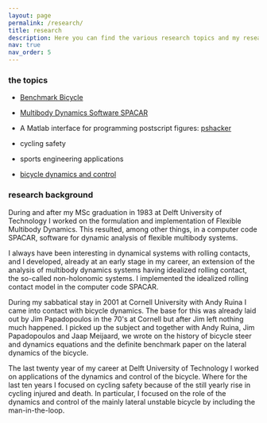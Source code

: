 ```yaml
---
layout: page
permalink: /research/
title: research
description: Here you can find the various research topics and my research background
nav: true
nav_order: 5
---
```


### the topics

 * [Benchmark Bicycle](BenchmarkBicycle)
 * [Multibody Dynamics Software SPACAR](spacar)
 * A Matlab interface for programming postscript figures: [pshacker](pshacker)
 * cycling safety
  * sports engineering applications

 * [bicycle dynamics and control](http://bicycle.tudelft.nl/schwab/Bicycle/)


### research background

During and after my MSc graduation in 1983 at Delft University of Technology I worked on the formulation and implementation of Flexible Multibody Dynamics. This resulted, among other things, in a computer code SPACAR, software for dynamic analysis of flexible multibody systems.

I always have been interesting in dynamical systems with rolling contacts, and I developed, already at an early stage in my career, an extension of the analysis of multibody dynamics systems having idealized rolling contact, the so-called non-holonomic systems. I implemented the idealized rolling contact model in the computer code SPACAR.

During my sabbatical stay in 2001 at Cornell University with Andy Ruina I came into contact with bicycle dynamics. The base for this was already laid out by Jim Papadopoulos in the 70's at Cornell but after Jim left nothing much happened. I picked up the subject and together with Andy Ruina, Jim Papadopoulos and Jaap Meijaard, we wrote on the history of bicycle steer and dynamics equations and the definite benchmark paper on the lateral dynamics of the bicycle.

The last twenty year of my career at Delft University of Technology I worked on applications of the dynamics and control of the bicycle. Where for the last ten years I focused on cycling safety because of the still yearly rise in cycling injured and death. In particular, I focused on the role of the dynamics and control of the mainly lateral unstable bicycle by including the man-in-the-loop.

